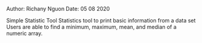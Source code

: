 Author: Richany Nguon
Date: 05 08 2020

Simple Statistic Tool
Statistics tool to print basic information from a data set
Users are able to find a minimum, maximum, mean, and median of a numeric array.